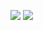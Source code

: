 ![](https://github.com/paurq/arturito/blob/main/¿Quieres%20saber%20cuál%20es%20el%20nombre%20del%amor%20de%20tu%20vida_.jpeg)
![](https://github.com/paurq/arturito/blob/main/yo%20gus.jpeg)
